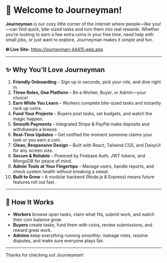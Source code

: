 # 👋 Welcome to Journeyman!

**Journeyman** is our cozy little corner of the internet where people—like you!—can find quick, bite-sized tasks and turn them into real rewards. Whether you’re looking to earn a few extra coins in your free time, need help with small jobs, or just want to explore, Journeyman makes it simple and fun.

**🌐 Live Site:** https://journeyman-44415.web.app

---

## ✨ Why You’ll Love Journeyman

1. **Friendly Onboarding** – Sign up in seconds, pick your role, and dive right in.  
2. **Three Roles, One Platform** – Be a Worker, Buyer, or Admin—your choice!  
3. **Earn While You Learn** – Workers complete bite-sized tasks and instantly rack up coins.  
4. **Fund Your Projects** – Buyers post tasks, set budgets, and watch the magic happen.  
5. **Smooth Payments** – Integrated Stripe & PayPal make deposits and withdrawals a breeze.  
6. **Real-Time Updates** – Get notified the moment someone claims your task or you earn a coin.  
7. **Clean, Responsive Design** – Built with React, Tailwind CSS, and DaisyUI for any screen size.  
8. **Secure & Reliable** – Powered by Firebase Auth, JWT tokens, and MongoDB for peace of mind.  
9. **Admin Tools at Your Fingertips** – Manage users, handle reports, and check system health without breaking a sweat.  
10. **Built to Grow** – A modular backend (Node.js & Express) means future features roll out fast.  

---

## 🎯 How It Works

- **Workers** browse open tasks, claim what fits, submit work, and watch their coin balance grow.  
- **Buyers** create tasks, fund them with coins, review submissions, and reward great work.  
- **Admins** keep everything running smoothly: manage roles, resolve disputes, and make sure everyone plays fair.  

---

Thanks for checking out Journeyman!  
  
